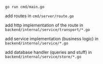 

`go run cmd/main.go`


add routes in `cmd/server/route.go`

add http implementation of the route in `backend/internal/service/transport/*.go`

add service implementation (business logic) in `backend/internal/service/*.go`

add database handler (queries and stuff) in `backend/internal/service/store/*.go`